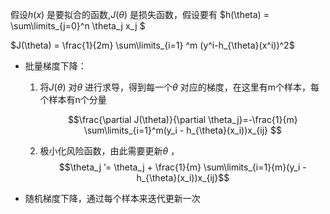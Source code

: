 假设$h(x)$ 是要拟合的函数,$J(\theta)$ 是损失函数，假设要有 $h(\theta) = \sum\limits_{j=0}^n \theta_j x_j $ 

$J(\theta) = \frac{1}{2m} \sum\limits_{i=1} ^m (y^i-h_{\theta}(x^i))^2$ 

* 批量梯度下降： 

  1. 将$J(\theta)$ 对$\theta$ 进行求导，得到每一个$\theta$ 对应的梯度，在这里有m个样本，每个样本有n个分量

     $$\frac{\partial J(\theta)}{\partial \theta_j}=-\frac{1}{m} \sum\limits_{i=1}^m(y_i - h_{\theta}(x_i))x_{ij} $$

  2. 极小化风险函数，由此需要更新$\theta$ ，$$\theta_j  ’= \theta_j + \frac{1}{m} \sum\limits_{i=1}{m}(y_i - h_{\theta}(x_i))x_{ij}$$ 

* 随机梯度下降，通过每个样本来迭代更新一次